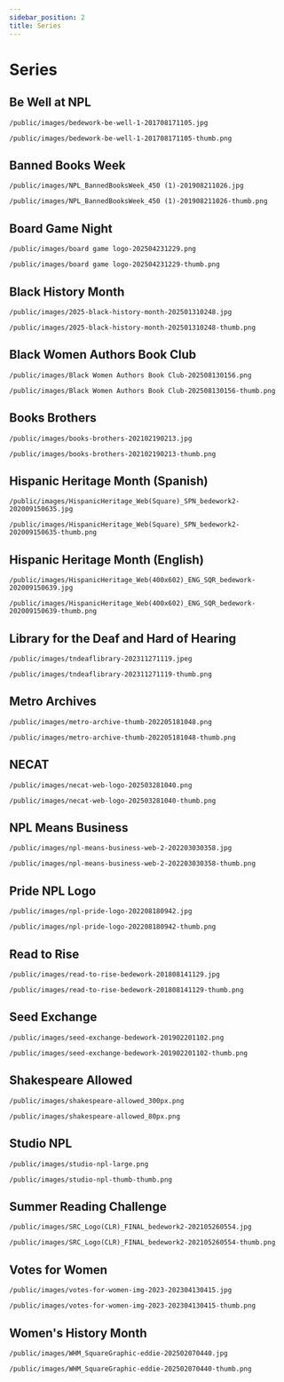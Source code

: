 ```yaml
---
sidebar_position: 2
title: Series
---
```


# Series

## Be Well at NPL

```text
/public/images/bedework-be-well-1-201708171105.jpg
```

```text
/public/images/bedework-be-well-1-201708171105-thumb.png
```

## Banned Books Week

```text
/public/images/NPL_BannedBooksWeek_450 (1)-201908211026.jpg
```

```text
/public/images/NPL_BannedBooksWeek_450 (1)-201908211026-thumb.png
```

## Board Game Night

```text
/public/images/board game logo-202504231229.png
```

```text
/public/images/board game logo-202504231229-thumb.png
```

## Black History Month

```text
/public/images/2025-black-history-month-202501310248.jpg
```

```text
/public/images/2025-black-history-month-202501310248-thumb.png
```

## Black Women Authors Book Club

```text
/public/images/Black Women Authors Book Club-202508130156.png
```

```text
/public/images/Black Women Authors Book Club-202508130156-thumb.png
```

## Books Brothers

```text
/public/images/books-brothers-202102190213.jpg
```

```text
/public/images/books-brothers-202102190213-thumb.png
```

## Hispanic Heritage Month (Spanish)

```
/public/images/HispanicHeritage_Web(Square)_SPN_bedework2-202009150635.jpg
```

```
/public/images/HispanicHeritage_Web(Square)_SPN_bedework2-202009150635-thumb.png
```

## Hispanic Heritage Month (English)

```
/public/images/HispanicHeritage_Web(400x602)_ENG_SQR_bedework-202009150639.jpg
```

```
/public/images/HispanicHeritage_Web(400x602)_ENG_SQR_bedework-202009150639-thumb.png
```

## Library for the Deaf and Hard of Hearing

```
/public/images/tndeaflibrary-202311271119.jpeg
```

```
/public/images/tndeaflibrary-202311271119-thumb.png
```

## Metro Archives

```
/public/images/metro-archive-thumb-202205181048.png
```

```
/public/images/metro-archive-thumb-202205181048-thumb.png
```

## NECAT

```text
/public/images/necat-web-logo-202503281040.png
```

```text
/public/images/necat-web-logo-202503281040-thumb.png
```

## NPL Means Business

```
/public/images/npl-means-business-web-2-202203030358.jpg
```

```
/public/images/npl-means-business-web-2-202203030358-thumb.png
```

## Pride NPL Logo

```
/public/images/npl-pride-logo-202208180942.jpg
```

```
/public/images/npl-pride-logo-202208180942-thumb.png
```

## Read to Rise

```text
/public/images/read-to-rise-bedework-201808141129.jpg
```

```text
/public/images/read-to-rise-bedework-201808141129-thumb.png
```

## Seed Exchange

```
/public/images/seed-exchange-bedework-201902201102.png
```

```
/public/images/seed-exchange-bedework-201902201102-thumb.png
```

## Shakespeare Allowed

```
/public/images/shakespeare-allowed_300px.png
```

```
/public/images/shakespeare-allowed_80px.png
```

## Studio NPL

```
/public/images/studio-npl-large.png
```

```
/public/images/studio-npl-thumb-thumb.png
```

## Summer Reading Challenge

```text
/public/images/SRC_Logo(CLR)_FINAL_bedework2-202105260554.jpg
```

```text
/public/images/SRC_Logo(CLR)_FINAL_bedework2-202105260554-thumb.png
```

## Votes for Women

```
/public/images/votes-for-women-img-2023-202304130415.jpg
```

```
/public/images/votes-for-women-img-2023-202304130415-thumb.png
```

## Women's History Month

```text
/public/images/WHM_SquareGraphic-eddie-202502070440.jpg
```

```text
/public/images/WHM_SquareGraphic-eddie-202502070440-thumb.png
```
